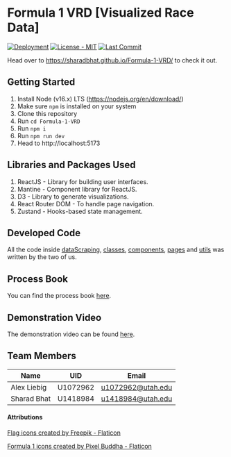 # Formula 1 VRD [Visualized Race Data]

[![Deployment](https://img.shields.io/github/workflow/status/sharadbhat/Formula-1-VRD/Deployment?label=Deployment&logo=Github)](https://github.com/sharadbhat/Formula-1-VRD/actions/workflows/deploy.yml)
[![License - MIT](https://img.shields.io/github/license/sharadbhat/Formula-1-VRD?color=brightgreen)](./LICENSE)
[![Last Commit](https://img.shields.io/github/last-commit/sharadbhat/Formula-1-VRD)](https://github.com/sharadbhat/Formula-1-VRD/commits/main)

Head over to https://sharadbhat.github.io/Formula-1-VRD/ to check it out.

## Getting Started
1. Install Node (v16.x) LTS (https://nodejs.org/en/download/)
2. Make sure `npm` is installed on your system
3. Clone this repository
4. Run `cd Formula-1-VRD`
5. Run `npm i`
6. Run `npm run dev`
7. Head to http://localhost:5173

## Libraries and Packages Used

1. ReactJS - Library for building user interfaces.
2. Mantine - Component library for ReactJS.
3. D3 - Library to generate visualizations.
4. React Router DOM - To handle page navigation.
5. Zustand - Hooks-based state management.

## Developed Code

All the code inside [dataScraping](dataScraping/), [classes](src/classes/), [components](src/components/), [pages](src/pages/) and [utils](src/utils/) was written by the two of us.

## Process Book
You can find the process book [here](docs/Formula%201%20VRD%20Process%20Book.pdf).

## Demonstration Video
The demonstration video can be found [here](https://youtu.be/HZR8Wibx924).

## Team Members
|Name|UID|Email|
|-|-|-|
|Alex Liebig|U1072962|u1072962@utah.edu|
|Sharad Bhat|U1418984|u1418984@utah.edu|

#### Attributions
<a href="https://www.flaticon.com/free-icons/flag" title="flag icons">Flag icons created by Freepik - Flaticon</a>

<a href="https://www.flaticon.com/free-icons/formula-1" title="formula 1 icons">Formula 1 icons created by Pixel Buddha - Flaticon</a>